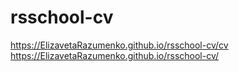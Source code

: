# rsschool-cv
https://ElizavetaRazumenko.github.io/rsschool-cv/cv
https://ElizavetaRazumenko.github.io/rsschool-cv/
